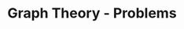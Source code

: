 ---
title: Graph Theory - Problems
description: Graph Theory includes topics like Depth-First Search (DFS), Breadth-First Search (BFS), Shortest Paths (Dijkstra, Bellman-Ford, Floyd Warshall), Minimum Spanning Tree (Prim's and Kruskal's), Topological Sort, Articulation Points, Bridges, Strongly Connected Components, Travelling Salesman Problem, etc.
---